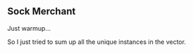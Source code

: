 ## Sock Merchant

Just warmup... 

So I just tried to sum up all the unique instances in the vector. 